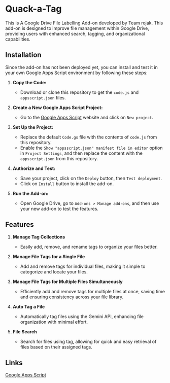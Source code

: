 # Quack-a-Tag
This is A Google Drive File Labelling Add-on developed by Team rojak. This add-on is designed to improve file management within Google Drive, providing users with enhanced search, tagging, and organizational capabilities.

## Installation
Since the add-on has not been deployed yet, you can install and test it in your own Google Apps Script environment by following these steps:

1. **Copy the Code:**
   - Download or clone this repository to get the `code.js` and `appsscript.json` files.

2. **Create a New Google Apps Script Project:**
   - Go to the [Google Apps Script](https://script.google.com/) website and click on `New project`.

3. **Set Up the Project:**
   - Replace the default `Code.gs` file with the contents of `code.js` from this repository.
   - Enable the `Show "appsscript.json" manifest file in editor` option in `Project Settings`, and then replace the content with the `appsscript.json` from this repository.

4. **Authorize and Test:**
   - Save your project, click on the `Deploy` button, then `Test deployment`.
   - Click on `Install` button to install the add-on.

5. **Run the Add-on:**
   - Open Google Drive, go to `Add-ons > Manage add-ons`, and then use your new add-on to test the features.

## Features
1. **Manage Tag Collections**
   - Easily add, remove, and rename tags to organize your files better.

2. **Manage File Tags for a Single File**
   - Add and remove tags for individual files, making it simple to categorize and locate your files.

3. **Manage File Tags for Multiple Files Simultaneously**
   - Efficiently add and remove tags for multiple files at once, saving time and ensuring consistency across your file library.

4. **Auto Tag a File**
   - Automatically tag files using the Gemini API, enhancing file organization with minimal effort.

5. **File Search**
   - Search for files using tag, allowing for quick and easy retrieval of files based on their assigned tags.

##  Links
[Google Apps Script](https://script.google.com/d/1gi9yomRaIXGCfqJRT6jaPQg-koHX9A_3gpM3kb7FeclcrFRXctlTGBd_/edit?usp=sharing)
